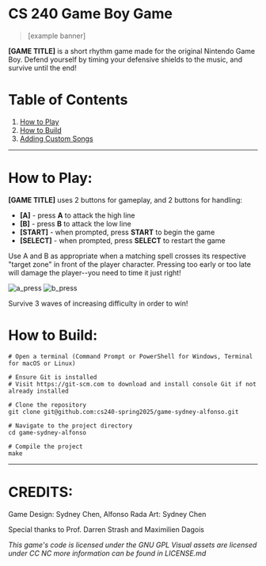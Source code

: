 # CS 240 Game Boy Game
> [example banner]

**[GAME TITLE]** is a short rhythm game made for the original Nintendo Game Boy. Defend yourself by timing your defensive shields to the music, and survive until the end!

# Table of Contents
1. [How to Play](#how-to-play)
2. [How to Build](#how-to-build)
3. [Adding Custom Songs](#adding-custom-songs)

---

# How to Play:
**[GAME TITLE]** uses 2 buttons for gameplay, and 2 buttons for handling:
* **[A]** - press **A** to attack the high line
* **[B]** - press **B** to attack the low line
* **[START]** - when prompted, press **START** to begin the game
* **[SELECT]** - when prompted, press **SELECT** to restart the game

Use A and B as appropriate when a matching spell crosses its respective "target zone" in front of the player character. Pressing too early or too late will damage the player--you need to time it just right!

![a_press](assets/a_press.gif) ![b_press](assets/b_press.gif)

Survive 3 waves of increasing difficulty in order to win!


# How to Build:
```
# Open a terminal (Command Prompt or PowerShell for Windows, Terminal for macOS or Linux)

# Ensure Git is installed
# Visit https://git-scm.com to download and install console Git if not already installed

# Clone the repository
git clone git@github.com:cs240-spring2025/game-sydney-alfonso.git

# Navigate to the project directory
cd game-sydney-alfonso

# Compile the project
make
```
---
# CREDITS:
Game Design: Sydney Chen, Alfonso Rada
Art: Sydney Chen

Special thanks to Prof. Darren Strash and Maximilien Dagois

*This game's code is licensed under the GNU GPL*
*Visual assets are licensed under CC NC*
*more information can be found in LICENSE.md*

